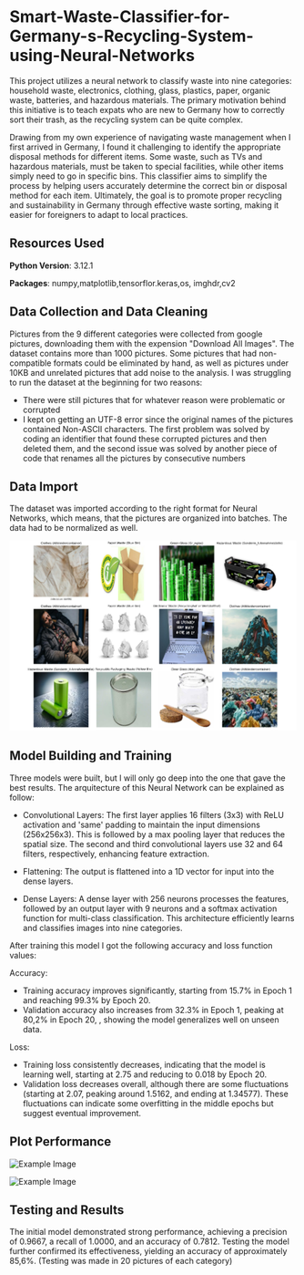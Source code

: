 # Smart-Waste-Classifier-for-Germany-s-Recycling-System-using-Neural-Networks

This project utilizes a neural network to classify waste into nine categories: household waste, electronics, clothing, glass, plastics, paper, organic waste, batteries, and hazardous materials. The primary motivation behind this initiative is to teach expats who are new to Germany how to correctly sort their trash, as the recycling system can be quite complex. 

Drawing from my own experience of navigating waste management when I first arrived in Germany, I found it challenging to identify the appropriate disposal methods for different items. Some waste, such as TVs and hazardous materials, must be taken to special facilities, while other items simply need to go in specific bins. This classifier aims to simplify the process by helping users accurately determine the correct bin or disposal method for each item. Ultimately, the goal is to promote proper recycling and sustainability in Germany through effective waste sorting, making it easier for foreigners to adapt to local practices.

## Resources Used

**Python Version**: 3.12.1

**Packages**: numpy,matplotlib,tensorflor.keras,os, imghdr,cv2

## Data Collection and Data Cleaning

Pictures from the 9 different categories were collected from google pictures, downloading them with the expension "Download All Images". The dataset contains more than 1000 pictures.
Some pictures that had non-compatible formats could be eliminated by hand, as well as pictures under 10KB and unrelated pictures that add noise to the analysis.
I was struggling to run the dataset at the beginning for two reasons:
 * There were still pictures that for whatever reason were problematic or corrupted
 * I kept on getting an UTF-8 error since the original names of the pictures contained Non-ASCII characters.
The first problem was solved by coding an identifier that found these corrupted pictures and then deleted them, and the second issue was solved by another piece of code that renames all the pictures by consecutive numbers

## Data Import

The dataset was imported according to the right format for Neural Networks, which means, that the pictures are organized into batches. The data had to be normalized as well.

![Example Image](images/dataimport.png)

## Model Building and Training

Three models were built, but I will only go deep into the one that gave the best results.
The arquitecture of this Neural Network can be explained as follow:

* Convolutional Layers: The first layer applies 16 filters (3x3) with ReLU activation and 'same' padding to maintain the input dimensions (256x256x3). This is followed by a max pooling layer that reduces the spatial size. The second and third convolutional layers use 32 and 64 filters, respectively, enhancing feature extraction.

* Flattening: The output is flattened into a 1D vector for input into the dense layers.

* Dense Layers: A dense layer with 256 neurons processes the features, followed by an output layer with 9 neurons and a softmax activation function for multi-class classification. This architecture efficiently learns and classifies images into nine categories.

After training this model I got the following accuracy and loss function values: 

Accuracy:

 * Training accuracy improves significantly, starting from 15.7% in Epoch 1 and reaching 99.3% by Epoch 20.
 * Validation accuracy also increases from 32.3% in Epoch 1, peaking at 80,2% in Epoch 20, , showing the model generalizes well on unseen data.

Loss:

* Training loss consistently decreases, indicating that the model is learning well, starting at 2.75 and reducing to 0.018 by Epoch 20.
* Validation loss decreases overall, although there are some fluctuations (starting at 2.07, peaking around 1.5162, and ending at 1.34577). These fluctuations can indicate some overfitting in the middle epochs but suggest eventual improvement.

## Plot Performance

![Example Image](images/accuracy.png)

![Example Image](images/Loss.png)


## Testing and Results

The initial model demonstrated strong performance, achieving a precision of 0.9667, a recall of 1.0000, and an accuracy of 0.7812. Testing the model further confirmed its effectiveness, yielding an accuracy of approximately 85,6%. (Testing was made in 20 pictures of each category)
